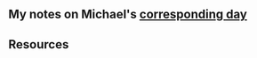 ## My notes on Michael's [corresponding day](https://www.90daysofdevops.com/2022/day26/)


## Resources

